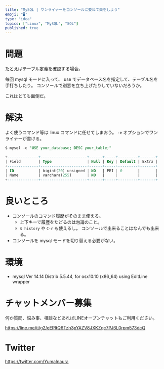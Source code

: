```yaml
---
title: "MySQL | ワンライナーをコンソールに委ねて楽をしよう"
emoji: "🖥"
type: "idea"
topics: ["Linux", "MySQL", "SQL"]
published: true
---
```


# 問題

たとえばテーブル定義を確認する場合。

毎回 mysql モードに入って、 use でデータベース名を指定して、テーブル名を手打ちしたり。
コンソールで別窓を立ち上げたりしていないだろうか。

これはとても面倒だ。

# 解決

よく使うコマンド等は  linux コマンドに任せてしまおう。
`-e` オプションでワンライナーが書ける。
 
```sql
$ mysql -e "USE your_database; DESC your_table;"

+--------------+---------------------+------+-----+---------+-------+
| Field        | Type                | Null | Key | Default | Extra |
+--------------+---------------------+------+-----+---------+-------+
| ID           | bigint(20) unsigned | NO   | PRI | 0       |       |
| Name         | varchara(255)       | NO   |     |         |       |
+--------------+---------------------+------+-----+---------+-------+
```

# 良いところ

- コンソールのコマンド履歴がそのまま使える。
  - 上下キーで履歴をたどるのは勿論のこと。
  - `$ history` や `C-r` も使えるし。 コンソールで出来ることはなんでも出来る。 
- コンソールを mysql モードを切り替える必要がない。

# 環境

- mysql  Ver 14.14 Distrib 5.5.44, for osx10.10 (x86_64) using  EditLine wrapper








<!-- Update From Qiita API -->

# チャットメンバー募集


何か質問、悩み事、相談などあればLINEオープンチャットもご利用ください。

https://line.me/ti/g2/eEPltQ6Tzh3pYAZV8JXKZqc7PJ6L0rpm573dcQ





# Twitter


https://twitter.com/YumaInaura


<!-- Update From Qiita API -->



